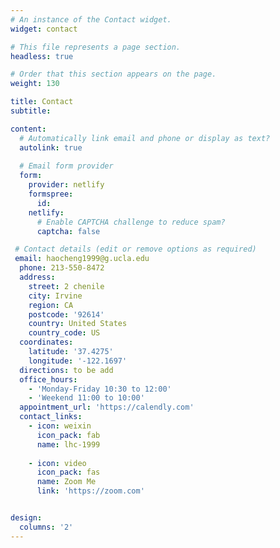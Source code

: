 ```yaml
---
# An instance of the Contact widget.
widget: contact

# This file represents a page section.
headless: true

# Order that this section appears on the page.
weight: 130

title: Contact
subtitle:

content:
  # Automatically link email and phone or display as text?
  autolink: true
  
  # Email form provider
  form:
    provider: netlify
    formspree:
      id:
    netlify:
      # Enable CAPTCHA challenge to reduce spam?
      captcha: false

 # Contact details (edit or remove options as required)
 email: haocheng1999@g.ucla.edu
  phone: 213-550-8472
  address:
    street: 2 chenile
    city: Irvine
    region: CA
    postcode: '92614'
    country: United States
    country_code: US
  coordinates:
    latitude: '37.4275'
    longitude: '-122.1697'
  directions: to be add
  office_hours:
    - 'Monday-Friday 10:30 to 12:00'
    - 'Weekend 11:00 to 10:00'
  appointment_url: 'https://calendly.com'
  contact_links:
    - icon: weixin
      icon_pack: fab
      name: lhc-1999
      
    - icon: video
      icon_pack: fas
      name: Zoom Me
      link: 'https://zoom.com'


design:
  columns: '2'
---
```

